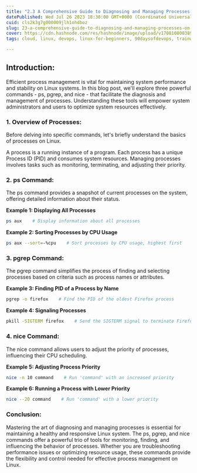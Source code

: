 ```yaml
---
title: "2.3 A Comprehensive Guide to Diagnosing and Managing Processes on Linux (ps, pgrep, nice)"
datePublished: Wed Jul 26 2023 18:30:00 GMT+0000 (Coordinated Universal Time)
cuid: cls2k3g7g000009jlh1ohdboz
slug: 23-a-comprehensive-guide-to-diagnosing-and-managing-processes-on-linux-ps-pgrep-nice
cover: https://cdn.hashnode.com/res/hashnode/image/upload/v1708108003898/8b89411c-a754-4a62-85fb-ca3d55ea5de5.png
tags: cloud, linux, devops, linux-for-beginners, 90daysofdevops, trainwithshubham

---
```


## Introduction:

Efficient process management is vital for maintaining system performance and stability on Linux systems. In this blog post, we'll explore three powerful commands - ps, pgrep, and nice - that facilitate the diagnosis and management of processes. Understanding these tools will empower system administrators and users to optimize system resources effectively.

### 1\. Overview of Processes:

Before delving into specific commands, let's briefly understand the basics of processes on Linux.

A process is a running instance of a program. Each process has a unique Process ID (PID) and consumes system resources. Managing processes involves tasks such as monitoring, terminating, and adjusting their priority.

### 2\. ps Command:

The ps command provides a snapshot of current processes on the system, offering detailed information about their status.

**Example 1: Displaying All Processes**

```bash
ps aux    # Display information about all processes
```

**Example 2: Sorting Processes by CPU Usage**

```bash
ps aux --sort=-%cpu    # Sort processes by CPU usage, highest first
```

### 3\. pgrep Command:

The pgrep command simplifies the process of finding and selecting processes based on criteria such as process names or attributes.

**Example 3: Finding PID of a Process by Name**

```bash
pgrep -o firefox    # Find the PID of the oldest Firefox process
```

**Example 4: Signaling Processes**

```bash
pkill -SIGTERM firefox    # Send the SIGTERM signal to terminate Firefox
```

### 4\. nice Command:

The nice command allows users to adjust the priority of processes, influencing their CPU scheduling.

**Example 5: Adjusting Process Priority**

```bash
nice -n 10 command    # Run 'command' with an increased priority
```

**Example 6: Running a Process with Lower Priority**

```bash
nice --20 command    # Run 'command' with a lower priority
```

### Conclusion:

Mastering the art of diagnosing and managing processes is essential for maintaining a healthy and responsive Linux system. The ps, pgrep, and nice commands offer a powerful trio of tools for monitoring, finding, and influencing the behavior of processes. Whether you are troubleshooting performance issues or optimizing resource usage, these commands provide the flexibility and control needed for effective process management on Linux.